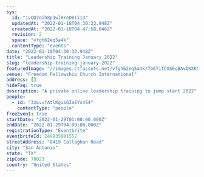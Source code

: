 ```yaml
---
sys:
  id: "1vQD7oih8p3wlRreDB1i13"
  updatedAt: "2022-01-18T04:30:33.948Z"
  createdAt: "2022-01-18T04:47:58.046Z"
  revision: 2
  space: "vfgh62eq5a4k"
  contentType: "events"
date: "2022-01-18T04:30:33.948Z"
title: "Leadership Training January 2022"
slug: "leadership-training-january-2022"
featuredImage: "//images.ctfassets.net/vfgh62eq5a4k/7b6TifCOS6qBAvbKXKNb0p/6099c34eeb97e050d115a475c9a2066f/pexels-abet-llacer-3920562__1_.jpg"
venue: "Freedom Fellowship Church International"
address: []
hideFaq: true
description: "A private online leadership training to jump start 2022"
people:
  - id: "3zLvufAtlKgiiGIaEYs4S4"
    contentType: "people"
freeEvent: true
startDate: "2022-01-29T01:00:00.000Z"
endDate: "2022-01-29T04:00:00.000Z"
registrationType: "Eventbrite"
eventbriteId: 249935081557
streetAddress: "8419 Callaghan Road"
city: "San Antonio"
state: "TX"
zipCode: 78023
country: "United States"
---
```


